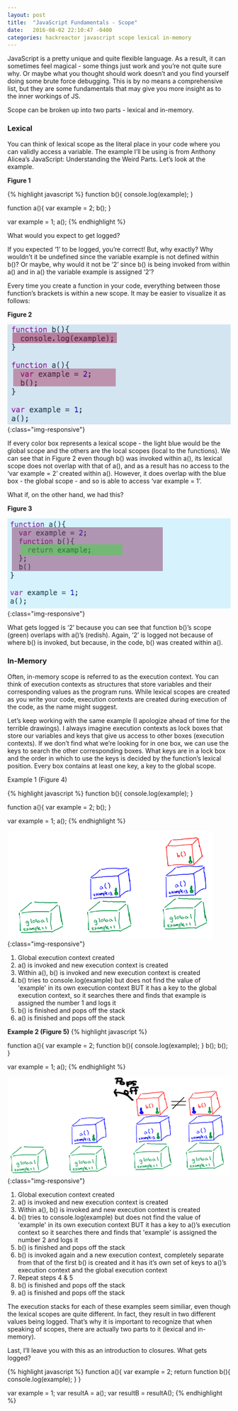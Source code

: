 ```yaml
---
layout: post
title:  "JavaScript Fundamentals - Scope"
date:   2016-08-02 22:10:47 -0400
categories: hackreactor javascript scope lexical in-memory
---
```


JavaScript is a pretty unique and quite flexible language. As a result, it can sometimes feel magical - some things just work and you’re not quite sure why. Or maybe what you thought should work doesn’t and you find yourself doing some brute force debugging. <!--excerpt-->This is by no means a comprehensive list, but they are some fundamentals that may give you more insight as to the inner workings of JS.

Scope can be broken up into two parts - lexical and in-memory.

### Lexical
You can think of lexical scope as the literal place in your code where you can validly access a variable.  The example I’ll be using is from Anthony Alicea’s JavaScript: Understanding the Weird Parts. Let’s look at the example.

**Figure 1**

{% highlight javascript %}
function b(){
  console.log(example);
}

function a(){
  var example = 2;
  b();
}

var example = 1;
a();
{% endhighlight %}

What would you expect to get logged?

If you expected ‘1’ to be logged, you’re correct! But, why exactly? Why wouldn’t it be undefined since the variable example is not defined within b()? Or maybe, why would it not be ‘2’  since b() is being invoked from within a() and in a() the variable example is assigned ‘2’?

Every time you create a function in your code, everything between those function’s brackets is within a new scope. It may be easier to visualize it as follows:

**Figure 2**

![/downloads/scope1.png](/downloads/scope1.png){:class="img-responsive"}

If every color box represents a lexical scope - the light blue would be the global scope and the others are the local scopes (local to the functions). We can see that in Figure 2 even though b() was invoked within a(), its lexical scope does not overlap with that of a(), and as a result has no access to the ‘var example = 2’ created within a(). However, it does overlap with the blue box - the global scope - and so is able to access ‘var example = 1’.

What if, on the other hand, we had this?

**Figure 3**

![/downloads/ex2.png](/downloads/ex2.png){:class="img-responsive"}

What gets logged is ‘2’ because you can see that function b()’s scope (green) overlaps with a()’s (redish). Again, ‘2’ is logged not because of where b() is invoked, but because, in the code, b() was created within a().


### In-Memory

Often, in-memory scope is referred to as the execution context. You can think of execution contexts as structures that store variables and their corresponding values as the program runs. While lexical scopes are created as you write your code, execution contexts are created during execution of the code, as the name might suggest.

Let’s keep working with the same example (I apologize ahead of time for the terrible drawings). I always imagine execution contexts as lock boxes that store our variables and keys that give us access to other boxes (execution contexts). If we don’t find what we’re looking for in one box, we can use the keys to search the other corresponding boxes. What keys are in a lock box and the order in which to use the keys is decided by the function’s lexical position. Every box contains at least one key, a key to the global scope.

Example 1 (Figure 4)

{% highlight javascript %}
function b(){
  console.log(example);
}

function a(){
  var example = 2;
  b();
}

var example = 1;
a();
{% endhighlight %}

![/downloads/1b.png](/downloads/1b.png){:class="img-responsive"}

1. Global execution context created
2. a() is invoked and new execution context is created
3. Within a(), b() is invoked and new execution context is created
4. b() tries to console.log(example) but does not find the value of 'example' in its own execution context
BUT it has a key to the global execution context, so it searches there and finds that example is assigned the number 1 and logs it
5. b() is finished and pops off the stack
6. a() is finished and pops off the stack


__Example 2 (Figure 5)__
{% highlight javascript %}

function a(){
    var example = 2;
    function b(){
      console.log(example);
    }
    b();
    b();
}

var example = 1;
a();
{% endhighlight %}

![/downloads/bb.png](/downloads/bb.png){:class="img-responsive"}

1. Global execution context created
2. a() is invoked and new execution context is created
3. Within a(), b() is invoked and new execution context is created
4. b() tries to console.log(example) but does not find the value of 'example' in its own execution context
BUT it has a key to a()’s execution context so it searches there and finds that 'example' is assigned the number 2 and logs it
5. b() is finished and pops off the stack
6. b() is invoked again and a new execution context, completely separate from that of the first b() is created and it has it’s own set of keys to a()’s execution context and the global execution context
7. Repeat steps 4 & 5
8. b() is finished and pops off the stack
9. a() is finished and pops off the stack

The execution stacks for each of these examples seem similiar, even though the lexical scopes are quite different. In fact, they result in two different values being logged. That’s why it is important to recognize that when speaking of scopes, there are actually two parts to it (lexical and in-memory).

Last, I’ll leave you with this as an introduction to closures. What gets logged?

{% highlight javascript %}
function a(){
    var example = 2;
    return function b(){
      console.log(example);
    }
}

var example = 1;
var resultA = a();
var resultB = resultA();
{% endhighlight %}
